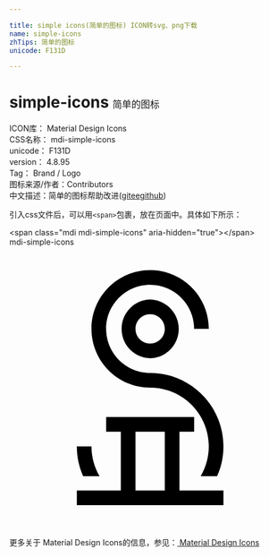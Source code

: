 ```yaml
---

title: simple icons(简单的图标) ICON转svg、png下载
name: simple-icons
zhTips: 简单的图标
unicode: F131D

---
```


# simple-icons  <small style="font-size: 60%;font-weight: 100">简单的图标</small>


<div class="detail-page">
<p>
<span>
ICON库：
<span class="badge-secondary badge">Material Design Icons</span> 
</span>
<br/>
<span>
CSS名称：
<span class="badge-secondary badge">mdi-simple-icons</span> 
</span>
<br/>
<span>
unicode：
<span class="badge-secondary badge">F131D</span> 
</span>
<br/>
<span>
version：
<span class="badge-secondary badge">4.8.95</span> 
</span>
<br/>
<span>Tag：
<span class="badge-light badge">Brand / Logo</span>
</span>
<br/>
<span>图标来源/作者：<span class="badge-light badge">Contributors</span></span> 
<br/>
<span class="zh-detail">中文描述：<span class="badge-primary badge">简单的图标</span><span class="help-link"><span>帮助改进</span>(<a href="https://gitee.com/liuwave/icon-helper/edit/master/json/material/simple-icons.json" target="_blank" rel="noopener noreferrer">gitee</a><a href="https://github.com/liuwave/icon-helper/edit/master/json/material/simple-icons.json" target="_blank" rel="noopener noreferrer">github</a></span>)</span><br/>
</p>
</div>
<div class="alert alert-dark">
  <i class="mdi mdi-simple-icons mdi-48px"></i>
  <i class="mdi mdi-simple-icons mdi-36px"></i>
  <i class="mdi mdi-simple-icons mdi-24px"></i>
  <i class="mdi mdi-simple-icons mdi-18px"></i>
</div>
<div>
  <p>引入css文件后，可以用<code>&lt;span&gt;</code>包裹，放在页面中。具体如下所示：    
  </p>
  <div class="alert alert-primary" style="font-size: 14px">
    &lt;span class="mdi mdi-simple-icons" aria-hidden="true"&gt;&lt;/span&gt;
    <copy-btn content='<span class="mdi mdi-simple-icons" aria-hidden="true"></span>'></copy-btn>
  </div>
  <div class="alert alert-secondary">
    <i class="mdi mdi-simple-icons"
    style="font-size: 24px"
    aria-hidden="true"></i> mdi-simple-icons
    <copy-btn content="mdi-simple-icons" btn-title="复制图标名称"></copy-btn>
  </div>
</div>
<div id="svg" class="svg-wrap">
<svg xmlns="http://www.w3.org/2000/svg" viewBox="0 0 24 24"><path d="M18.25 17C18.25 17.88 18.07 18.74 17.71 19.53H16.31C17.71 17.15 16.91 14.09 14.53 12.69C13.76 12.24 12.89 12 12 12C9.24 12 7 9.76 7 7C7 4.24 9.24 2 12 2C14.76 2 17 4.24 17 7H15.75C15.75 4.93 14.07 3.25 12 3.25C9.93 3.25 8.25 4.93 8.25 7C8.25 9.07 9.93 10.75 12 10.75C15.45 10.75 18.25 13.56 18.25 17M6.29 19.53C5.93 18.74 5.75 17.87 5.75 17H7C7 17.93 7.25 18.79 7.69 19.53H6.29M18.25 20.75V22H5.75V20.75H9.5V15.75H8.25V14.5H15.75V15.75H14.5V20.75H18.25M13.25 15.75H10.75V20.75H13.25V15.75M14.44 7.07C14.4 8.4 13.33 9.47 12 9.5C10.62 9.46 9.53 8.32 9.57 6.94C9.6 5.61 10.67 4.53 12 4.5C13.38 4.54 14.47 5.68 14.44 7.07M13.25 7C13.25 6.31 12.69 5.75 12 5.75C11.31 5.75 10.75 6.31 10.75 7C10.75 7.69 11.31 8.25 12 8.25C12.69 8.25 13.25 7.69 13.25 7Z" /></svg>
</div>
<detail full-name='mdi-simple-icons'></detail>
    
<div><p>更多关于 Material Design Icons的信息，参见：<a target="_blank" href="https://iconhelper.cn/material.html"> Material Design Icons</a>
</p></div>
